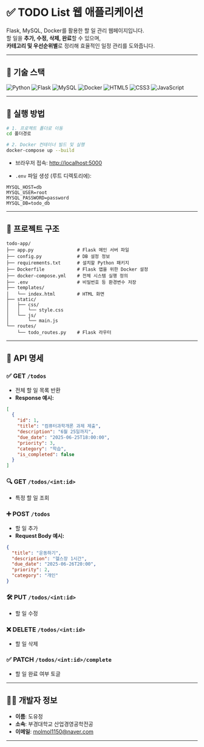 # ✅ TODO List 웹 애플리케이션

Flask, MySQL, Docker를 활용한 할 일 관리 웹페이지입니다.  
할 일을 **추가, 수정, 삭제, 완료**할 수 있으며,  
**카테고리 및 우선순위별**로 정리해 효율적인 일정 관리를 도와줍니다.

---

## 🔧 기술 스택

![Python](https://img.shields.io/badge/Python-3776AB?style=flat&logo=python&logoColor=white)
![Flask](https://img.shields.io/badge/Flask-000000?style=flat&logo=flask&logoColor=white)
![MySQL](https://img.shields.io/badge/MySQL-4479A1?style=flat&logo=mysql&logoColor=white)
![Docker](https://img.shields.io/badge/Docker-2496ED?style=flat&logo=docker&logoColor=white)
![HTML5](https://img.shields.io/badge/HTML5-E34F26?style=flat&logo=html5&logoColor=white)
![CSS3](https://img.shields.io/badge/CSS3-1572B6?style=flat&logo=css3&logoColor=white)
![JavaScript](https://img.shields.io/badge/JavaScript-F7DF1E?style=flat&logo=javascript&logoColor=black)

---

## 🚀 실행 방법

```bash
# 1. 프로젝트 폴더로 이동
cd 폴더경로

# 2. Docker 컨테이너 빌드 및 실행
docker-compose up --build
```

- 브라우저 접속: [http://localhost:5000](http://localhost:5000)

- `.env` 파일 생성 (루트 디렉토리에):

```
MYSQL_HOST=db
MYSQL_USER=root
MYSQL_PASSWORD=password
MYSQL_DB=todo_db
```

---

## 📁 프로젝트 구조

```
todo-app/
├── app.py                # Flask 메인 서버 파일
├── config.py             # DB 설정 정보
├── requirements.txt      # 설치할 Python 패키지
├── Dockerfile            # Flask 앱을 위한 Docker 설정
├── docker-compose.yml    # 전체 시스템 실행 정의
├── .env                  # 비밀번호 등 환경변수 저장
├── templates/
│   └── index.html        # HTML 화면
├── static/
│   ├── css/
│   │   └── style.css
│   └── js/
│       └── main.js
└── routes/
    └── todo_routes.py    # Flask 라우터
```

---

## 📌 API 명세

### ✅ GET `/todos`  
- 전체 할 일 목록 반환  
- **Response 예시:**
```json
[
  {
    "id": 1,
    "title": "컴퓨터과학개론 과제 제출",
    "description": "6월 25일까지",
    "due_date": "2025-06-25T18:00:00",
    "priority": 3,
    "category": "학습",
    "is_completed": false
  }
]
```

### 🔍 GET `/todos/<int:id>`  
- 특정 할 일 조회

### ➕ POST `/todos`  
- 할 일 추가  
- **Request Body 예시:**
```json
{
  "title": "운동하기",
  "description": "헬스장 1시간",
  "due_date": "2025-06-26T20:00",
  "priority": 2,
  "category": "개인"
}
```

### 🛠 PUT `/todos/<int:id>`  
- 할 일 수정

### ❌ DELETE `/todos/<int:id>`  
- 할 일 삭제

### ✅ PATCH `/todos/<int:id>/complete`  
- 할 일 완료 여부 토글

---

## 👩‍💻 개발자 정보

- **이름**: 도유정  
- **소속**: 부경대학교 산업경영공학전공  
- **이메일**: [molmol1150@naver.com](mailto:molmol1150@naver.com)

---
